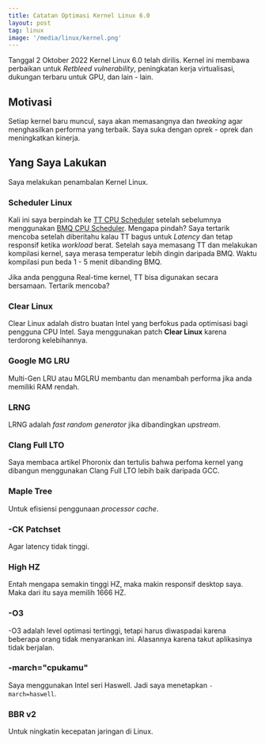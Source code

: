 ```yaml
---
title: Catatan Optimasi Kernel Linux 6.0
layout: post
tag: linux
image: '/media/linux/kernel.png'
---
```

Tanggal 2 Oktober 2022 Kernel Linux 6.0 telah dirilis. Kernel ini membawa perbaikan untuk *Retbleed vulnerability*, peningkatan kerja virtualisasi, dukungan terbaru untuk GPU, dan lain - lain.
## Motivasi
Setiap kernel baru muncul, saya akan memasangnya dan *tweaking* agar menghasilkan performa yang terbaik. Saya suka dengan oprek - oprek dan meningkatkan kinerja.
## Yang Saya Lakukan
Saya melakukan penambalan Kernel Linux.
### Scheduler Linux
Kali ini saya berpindah ke [TT CPU Scheduler](https://github.com/hamadmarri/TT-CPU-Scheduler) setelah sebelumnya menggunakan [BMQ CPU Scheduler](https://www.phoronix.com/news/Linux-BitMap-Queue-BMQ). Mengapa pindah? Saya tertarik mencoba setelah diberitahu kalau TT bagus untuk *Latency* dan tetap responsif ketika *workload* berat. Setelah saya memasang TT dan melakukan kompilasi kernel, saya merasa temperatur lebih dingin daripada BMQ. Waktu kompilasi pun beda 1 - 5 menit dibanding BMQ. 

Jika anda pengguna Real-time kernel, TT bisa digunakan secara bersamaan. Tertarik mencoba?
### Clear Linux
Clear Linux adalah distro buatan Intel yang berfokus pada optimisasi bagi pengguna CPU Intel. Saya menggunakan patch **Clear Linux** karena terdorong kelebihannya.
### Google MG LRU
Multi-Gen LRU atau MGLRU membantu dan menambah performa jika anda memiliki RAM rendah.
### LRNG
LRNG adalah *fast random generator* jika dibandingkan *upstream*.
### Clang Full LTO
Saya membaca artikel Phoronix dan tertulis bahwa perfoma kernel yang dibangun menggunakan Clang Full LTO lebih baik daripada GCC.
### Maple Tree
Untuk efisiensi penggunaan *processor cache*.
### -CK Patchset
Agar latency tidak tinggi.
### High HZ
Entah mengapa semakin tinggi HZ, maka makin responsif desktop saya. Maka dari itu saya memilih 1666 HZ.
### -O3
-O3 adalah level optimasi tertinggi, tetapi harus diwaspadai karena beberapa orang tidak menyarankan ini. Alasannya karena takut aplikasinya tidak berjalan.
### -march="cpukamu"
Saya menggunakan Intel seri Haswell. Jadi saya menetapkan `-march=haswell`.
### BBR v2
Untuk ningkatin kecepatan jaringan di Linux.
